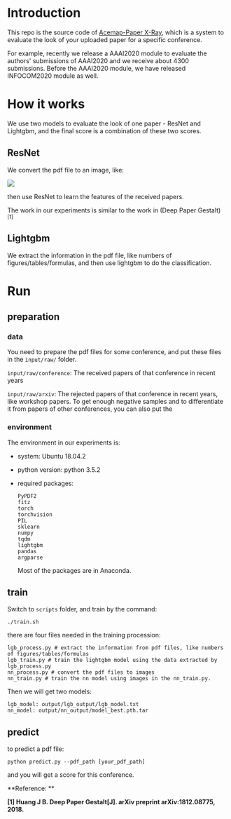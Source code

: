 # Introduction

This repo is the source code of [Acemap-Paper X-Ray](<https://www.acemap.info/paper-x-ray>), which is a system to evaluate the look of your uploaded paper for a specific conference. 

For example, recently we release a AAAI2020 module to evaluate the authors' submissions of AAAI2020 and we receive about 4300 submissions. Before the AAAI2020 module, we have released INFOCOM2020 module as well.





# How it works

We use two models to evaluate the look of one paper - ResNet and Lightgbm, and the final score is a combination of these two scores.

## ResNet

We convert the pdf file to an image, like:

![](https://s2.ax1x.com/2019/09/09/ntW3UH.jpg)

then use ResNet to learn the features of the received papers.

The work in our experiments is similar to the work in (Deep Paper Gestalt) <sup>[1]</sup>  



## Lightgbm

We extract the information in the pdf file, like numbers of figures/tables/formulas, and then use lightgbm  to do the classification.





# Run

## preparation

### data

You need to prepare the pdf files for some conference, and put these files in the ```input/raw/``` folder.

```input/raw/conference```: The received papers of that conference in recent years

```input/raw/arxiv```: The rejected papers of that conference in recent years, like workshop papers. To get enough negative samples and to differentiate it from papers of other conferences, you can also put the 

### environment

The environment in our experiments is:

- system: Ubuntu 18.04.2

- python version: python 3.5.2

- required packages:

  ```
  PyPDF2
  fitz
  torch
  torchvision
  PIL
  sklearn
  numpy
  tqdm
  lightgbm
  pandas
  argparse
  ```

  Most of the packages are in Anaconda.

  

## train

Switch to ```scripts``` folder, and train by the command:

```
./train.sh
```

there are four files needed in the training procession:

```
lgb_process.py # extract the information from pdf files, like numbers of figures/tables/formulas
lgb_train.py # train the lightgbm model using the data extracted by lgb_process.py
nn_process.py # convert the pdf files to images
nn_train.py # train the nn model using images in the nn_train.py.
```

Then we will get two models:

```
lgb_model: output/lgb_output/lgb_model.txt
nn_model: output/nn_output/model_best.pth.tar
```



## predict

to predict a pdf file:

```
python predict.py --pdf_path [your_pdf_path]
```

and you will get a score for this conference.





**Reference: **

**[1] Huang J B. Deep Paper Gestalt[J]. arXiv preprint arXiv:1812.08775, 2018.** 